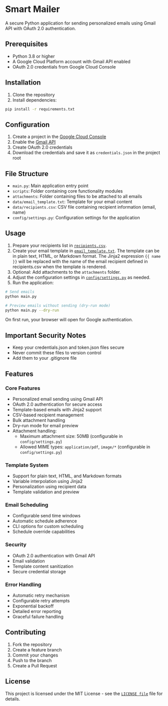 # Smart Mailer

A secure Python application for sending personalized emails using Gmail API with OAuth 2.0 authentication.

## Prerequisites

- Python 3.8 or higher
- A Google Cloud Platform account with Gmail API enabled
- OAuth 2.0 credentials from Google Cloud Console

## Installation

1. Clone the repository
2. Install dependencies:

```sh
pip install -r requirements.txt
```

## Configuration

1. Create a project in the [Google Cloud Console](https://console.cloud.google.com)
2. Enable the [Gmail API](https://console.cloud.google.com/apis/library/gmail.googleapis.com)
3. Create OAuth 2.0 credentials
4. Download the credentials and save it as `credentials.json` in the project root

## File Structure

- `main.py`: Main application entry point
- `scripts`: Folder containing core functionality modules
- `attachments`: Folder containing files to be attached to all emails
- `data/email_template.txt`: Template for your email content
- `data/recipients.csv`: CSV file containing recipient information (email, name)
- `config/settings.py`: Configuration settings for the application

## Usage

1. Prepare your recipients list in [`recipients.csv`](data/recipients.csv).
2. Create your email template in [`email_template.txt`](data/email_template.txt). The template can be in plain text, HTML, or Markdown format. The Jinja2 expression `{{ name }}` will be replaced with the name of the email recipient defined in recipients.csv when the template is rendered.
3. Optional: Add attachments to the `attachments` folder.
4. Adjust the configuration settings in [`config/settings.py`](config/settings.py) as needed.
5. Run the application:

```sh
# Send emails
python main.py

# Preview emails without sending (dry-run mode)
python main.py --dry-run
```

On first run, your browser will open for Google authentication.

## Important Security Notes

- Keep your credentials.json and token.json files secure
- Never commit these files to version control
- Add them to your .gitignore file

## Features

### Core Features

- Personalized email sending using Gmail API
- OAuth 2.0 authentication for secure access
- Template-based emails with Jinja2 support
- CSV-based recipient management
- Bulk attachment handling
- Dry-run mode for email preview
- Attachment handling:
  - Maximum attachment size: 50MB (configurable in `config/settings.py`)
  - Allowed MIME types: `application/pdf`, `image/*` (configurable in `config/settings.py`)

### Template System

- Support for plain text, HTML, and Markdown formats
- Variable interpolation using Jinja2
- Personalization using recipient data
- Template validation and preview

### Email Scheduling

- Configurable send time windows
- Automatic schedule adherence
- CLI options for custom scheduling
- Schedule override capabilities

### Security

- OAuth 2.0 authentication with Gmail API
- Email validation
- Template content sanitization
- Secure credential storage

### Error Handling

- Automatic retry mechanism
- Configurable retry attempts
- Exponential backoff
- Detailed error reporting
- Graceful failure handling

## Contributing

1. Fork the repository
2. Create a feature branch
3. Commit your changes
4. Push to the branch
5. Create a Pull Request

## License

This project is licensed under the MIT License - see the [`LICENSE file`](LICENSE) file for details.
